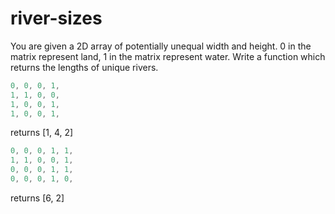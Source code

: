 # river-sizes

You are given a 2D array of potentially unequal width and height. 0 in the matrix represent land, 
1 in the matrix represent water. Write a function which returns the lengths of unique rivers.

```js
0, 0, 0, 1,
1, 1, 0, 0,
1, 0, 0, 1,
1, 0, 0, 1,
```

returns [1, 4, 2]

```js
0, 0, 0, 1, 1,
1, 1, 0, 0, 1,
0, 0, 0, 1, 1,
0, 0, 0, 1, 0,
```

returns [6, 2]
